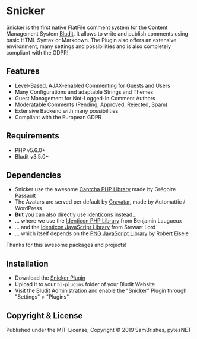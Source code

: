 Snicker
=======

Snicker is the first native FlatFile comment system for the Content Management System 
[Bludit](https://github.com/bludit/bludit). It allows to write and publish comments using basic 
HTML Syntax or Markdown. The Plugin also offers an extensive environment, many settings and 
possibilities and is also completely compliant with the GDPR!

Features
--------
-   Level-Based, AJAX-enabled Commenting for Guests and Users
-   Many Configurations and adaptable Strings and Themes
-   Guest Management for Not-Logged-In Comment Authors
-   Moderatable Comments (Pending, Approved, Rejected, Spam)
-   Extensive Backend with many possibilities
-   Compliant with the European GDPR

Requirements
------------
-   PHP v5.6.0+
-   Bludit v3.5.0+

Dependencies
------------
-   Snicker use the awesome [Captcha PHP Library](https://github.com/Gregwar/Captcha) made by Grégoire Passault
-   The Avatars are served per default by [Gravatar](https://de.gravatar.com/), made by Automattic / WordPress
-   **But** you can also directly use [Identicons](http://identicon.net) instead...
-   ... where we use the [Identicon PHP Library](https://github.com/yzalis/Identicon) from Benjamin Laugueux
-   ... and the [Identicon JavaScript Library](https://github.com/stewartlord/identicon.js) from Stewart Lord
-   ... which itself depends on the [PNG JavaScript Library](https://www.xarg.org/2010/03/generate-client-side-png-files-using-javascript/) by Robert Eisele

Thanks for this awesome packages and projects!

Installation
------------
-   Download the [Snicker Plugin](https://github.com/pytesNET/snicker/zipball/master)
-   Upload it to your `bl-plugins` folder of your Bludit Website
-   Visit the Bludit Administration and enable the "Snicker" Plugin through "Settings" > "Plugins"

Copyright & License
-------------------
Published under the MIT-License; Copyright &copy; 2019 SamBrishes, pytesNET
